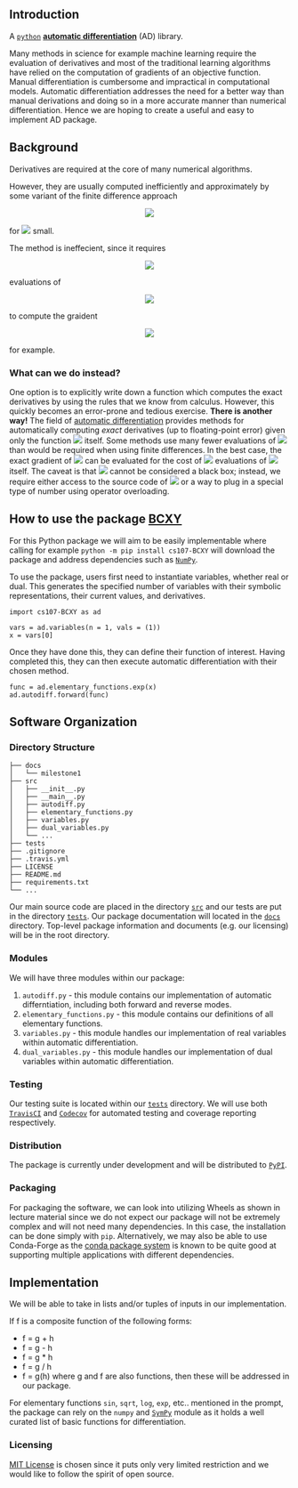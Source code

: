 ## Introduction

A [`python`](https://www.python.org/) [**automatic differentiation**](https://en.wikipedia.org/wiki/Automatic_differentiation) (AD) library.

Many methods in science for example machine learning require the evaluation of derivatives and most of the traditional learning algorithms have relied on the computation of gradients of an objective function. Manual differentiation is cumbersome and impractical in computational models. Automatic differentiation addresses the need for a better way than manual derivations and doing so in a more accurate manner than numerical differentiation. Hence we are hoping to create a useful and easy to implement AD package.


## Background
Derivatives are required at the core of many numerical algorithms.  

However, they are usually computed inefficiently and approximately by some variant of the finite difference approach
<p align="center">
  <img src="https://latex.codecogs.com/svg.latex?f'(x)\approx\frac{f(x+h)-f(x)}{h},"> 
</p>
<p>for <img src="https://latex.codecogs.com/svg.latex?h"> small.</p>
The method is ineffecient, since it requires 
<p align="center">
  <img src="https://latex.codecogs.com/svg.latex?\Omega(n)"> 
</p>  
evaluations of 
<p align="center">
  <img src="https://latex.codecogs.com/svg.latex?f:\mathbb{R}^n\to\mathbb{R}">
</p>
to compute the graident
<p align="center">
  <img src="https://latex.codecogs.com/svg.latex?\nabla%20f(x)=\left(\frac{\partial%20f}{\partial%20x_1}(x),\cdots,\frac{\partial%20f}{\partial%20x_n}(x)\right),">
</p>
for example.

### What can we do instead?
One option is to explicitly write down a function which computes the exact derivatives by using the rules that we know from calculus. However, this quickly becomes an error-prone and tedious exercise. **There is another way!** The field of [automatic differentiation](https://en.wikipedia.org/wiki/Automatic_differentiation) provides methods for automatically computing *exact* derivatives (up to floating-point error) given only the function <img src="https://latex.codecogs.com/svg.latex?f"> itself. Some methods use many fewer evaluations of <img src="https://latex.codecogs.com/svg.latex?f"> than would be required when using finite differences. In the best case, the exact gradient of <img src="https://latex.codecogs.com/svg.latex?f"> can be evaluated for the cost of <img src="https://latex.codecogs.com/svg.latex?\mathcal{O}(1)"> evaluations of <img src="https://latex.codecogs.com/svg.latex?f"> itself. The caveat is that <img src="https://latex.codecogs.com/svg.latex?f"> cannot be considered a black box; instead, we require either access to the source code of <img src="https://latex.codecogs.com/svg.latex?f"> or a way to plug in a special type of number using operator overloading.

## How to use the package [BCXY](https://github.com/cs107-BCXY/cs107-FinalProject)

For this Python package we will aim to be easily implementable where calling for example `python -m pip install cs107-BCXY` will download the package and address dependencies such as [`NumPy`](https://numpy.org/).  

To use the package, users first need to instantiate variables, whether real or dual. This generates the specified number of variables with their symbolic representations, their current values, and derivatives.
```{python}
import cs107-BCXY as ad

vars = ad.variables(n = 1, vals = (1))
x = vars[0]
```
Once they have done this, they can define their function of interest. Having completed this, they can then execute automatic differentiation with their chosen method.
```{python}
func = ad.elementary_functions.exp(x)
ad.autodiff.forward(func)
```

## Software Organization

### Directory Structure 
```
├── docs
│   └── milestone1
├── src
│   ├── __init__.py
│   ├── __main__.py
│   ├── autodiff.py
│   ├── elementary_functions.py
│   ├── variables.py
│   ├── dual_variables.py
│   └── ...
├── tests
├── .gitignore
├── .travis.yml
├── LICENSE
├── README.md
├── requirements.txt
└── ...
```
Our main source code are placed in the directory [`src`](/src) and our tests are put in the directory [`tests`](/tests). Our package documentation will located in the [`docs`](/docs) directory. Top-level package information and documents (e.g. our licensing) will be in the root directory.

### Modules
We will have three modules within our package:  
1. `autodiff.py` - this module contains our implementation of automatic differntiation, including both forward and reverse modes.  
2. `elementary_functions.py` - this module contains our definitions of all elementary functions.  
3. `variables.py` - this module handles our implementation of real variables within automatic differentiation.  
4. `dual_variables.py` - this module handles our implementation of dual variables within automatic differentiation.

### Testing
Our testing suite is located within our [`tests`](/tests) directory. We will use both [`TravisCI`](https://travis-ci.org/) and [`Codecov`](https://about.codecov.io/) for automated testing and coverage reporting respectively.

### Distribution

The package is currently under development and will be distributed to [`PyPI`](https://pypi.org/).

### Packaging

For packaging the software, we can look into utilizing Wheels as shown in lecture material since we do not expect our package will not be extremely complex and will not need many dependencies. In this case, the installation can be done simply with `pip`. Alternatively, we may also be able to use Conda-Forge as the [conda package system](https://docs.conda.io/en/latest/) is known to be quite good at supporting multiple applications with different dependencies.

## Implementation
We will be able to take in lists and/or tuples of inputs in our implementation.

If f is a composite function of the following forms:

* f = g + h
* f = g - h
* f = g * h
* f = g / h
* f = g(h)
where g and f are also functions, then these will be addressed in our package.

For elementary functions `sin`, `sqrt`, `log`, `exp`, etc.. mentioned in the prompt, the package can rely on the `numpy` and  [`SymPy`](https://www.sympy.org/en/index.html) module as it holds a well curated list of basic functions for differentiation.

### Licensing
[MIT License](/LICENSE) is chosen since it puts only very limited restriction and we would like to follow the spirit of open source.

